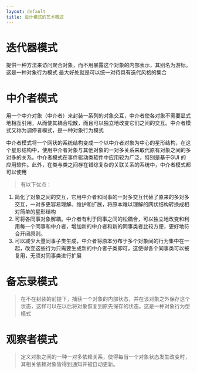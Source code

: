 ```yaml
---
layout: default
title: 设计模式的艺术概述
---
```


迭代器模式
=
提供一种方法来访问聚合对象，而不用暴露这个对象的内部表示，其别名为游标。这是一种对象行为模式
最大好处就是可以统一对待具有迭代风格的集合


中介者模式
=
用一个中介对象（中介者）来封装一系列的对象交互，中介者使各对象不需要显式地相互引用，从而使其耦合松散，而且可以独立地改变它们之间的交互。中介者模式又称为调停者模式，是一种对象行为模式

中介者模式将一个网状的系统结构变成一个以中介者对象为中心的星形结构，在这个星形结构中，使用中介者对象与其他对象的一对多关系来取代原有对象之间的多对多的关系。中介者模式在事件驱动类软件中应用较为广泛，特别是基于GUI 的应用软件。此外，在类与类之间存在错综复杂的关联关系的系统中，中介者模式都可以使用

> 有以下优点：

1. 简化了对象之间的交互，它用中介者和同事的一对多交互代替了原来的多对多交互，一对多更容易理解、维护和扩展，将原本难以理解的网状结构转换成相对简单的星形结构
2. 可将各同事对象解耦。中介者有利于同事之间的松耦合，可以独立地改变和利用每一个同事和中介者，增加新的中介者和新的同事类者比较方便，更好地符合开闭原则。
3. 可以减少大量同事子类生成，中介者将原本分布于多个对象间的行为集中在一起，改变这些行为只需要生成新的中介者子类即可，这使得各个同事类可以被复用，无须对同事类进行扩展




备忘录模式
=

> 在不在封装的前提下，捕获一个对象的内部状态，并在该对象之外保存这个状态，这样可以在以后将对象恢复到原先保存的状态。这是一种对象行为型模式


观察者模式
=
> 定义对象之间的一种一对多依赖关系，使得每当一个对象状态发生改变时，其相关依赖对象皆得到通知并被自动更新。